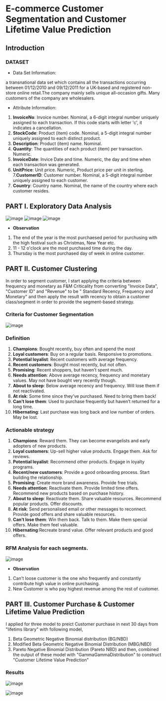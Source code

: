 # E-commerce Customer Segmentation and Customer Lifetime Value Prediction
## Introduction
### DATASET 
- Data Set Information:

a transnational data set which contains all the transactions occurring between 01/12/2010 and 09/12/2011 for a UK-based and registered non-store online retail.The company mainly sells unique all-occasion gifts. Many customers of the company are wholesalers. 

- Attribute Information:

1. **InvoiceNo**: Invoice number. Nominal, a 6-digit integral number uniquely assigned to each transaction. If this code starts with letter 'c', it indicates a cancellation.
2. **StockCode**: Product (item) code. Nominal, a 5-digit integral number uniquely assigned to each distinct product.
3. **Description**: Product (item) name. Nominal.
4. **Quantity**: The quantities of each product (item) per transaction. Numeric.
5. **InvoiceDate**: Invice Date and time. Numeric, the day and time when each transaction was generated.
6. **UnitPrice**: Unit price. Numeric, Product price per unit in sterling.
7.**CustomerID**: Customer number. Nominal, a 5-digit integral number uniquely assigned to each customer.
8. **Country**: Country name. Nominal, the name of the country where each customer resides.

## PART I. Exploratory Data Analysis
![image](https://user-images.githubusercontent.com/104628789/173783431-283a1b05-7c20-4868-9383-4e2ee779b6f5.png)
![image](https://user-images.githubusercontent.com/104628789/173783513-a65e696b-f90d-493d-9db6-53347cd848c4.png)
![image](https://user-images.githubusercontent.com/104628789/173783542-208c0af5-d97a-4ada-bf26-ea477eea01f7.png)

- **Observation** 
1. The end of the year is the most purchaesed period for purchusing with the high festival such as Christmas, New Year etc. 
2. 11 - 12 o'clock are the most purchased time during the day.
3. Thursday is the most purchased day of week in online customer.

## PART II. Customer Clustering

In order to segment customer, I start applying the criteria between frequency and monetary as F&M Criticality from converting "Invoice Data", "Customer ID" and "Revenue" to be " Standard Recency, Frequency and Monetary" and then apply the result with recency to obtain a customer class/segment in order to provide the segment-based strategy.

### Criteria for Customer Segmentation
![image](https://user-images.githubusercontent.com/104628789/173783722-035b826f-0506-4f43-b934-13d55921ceb9.png)

### Definition
1. **Champions**: Bought recently, buy often and spend the most
2. **Loyal customers**: Buy on a regular basis. Responsive to promotions.
3. **Potential loyalist**: Recent customers with average frequency.
4. **Recent customers**: Bought most recently, but not often.
5. **Promising**: Recent shoppers, but haven’t spent much.
6. **Needs attention**: Above average recency, frequency and monetary values. May not have bought very recently though.
7. **About to sleep**: Below average recency and frequency. Will lose them if not reactivated.
8. **At risk**: Some time since they’ve purchased. Need to bring them back!
9. **Can’t lose them**: Used to purchase frequently but haven’t returned for a long time.
10. **Hibernating**: Last purchase was long back and low number of orders. May be lost.

### Actionable strategy

1. **Champions**: Reward them. They can become evangelists and early adopters of new products.
2. **Loyal customers**: Up-sell higher value products. Engage them. Ask for reviews.
3. **Potential loyalist**: Recommend other products. Engage in loyalty programs.
4. **Recent/new customers**: Provide a good onboarding process. Start building the relationship.
5. **Promising**: Create more brand awareness. Provide free trials.
6. **Needs attention**: Reactivate them. Provide limited time offers. Recommend new products based on purchase history.
7. **About to sleep**: Reactivate them. Share valuable resources. Recommend popular products. Offer discounts.
8. **At risk**: Send personalised email or other messages to reconnect. Provide good offers and share valuable resources.
9. **Can’t lose them**: Win them back. Talk to them. Make them special offers. Make them feel valuable.
10. **Hibernating**:Recreate brand value. Offer relevant products and good offers.

### RFM Analysis for each segments.

![image](https://user-images.githubusercontent.com/104628789/173783905-0adac6db-cc60-4ed0-9a73-f235f21d7d3b.png)

- **Observation**
1. Can't loose customer is the one who frequently and constantly contribute high value in online purchasing.
2. New Customer is who pay highest revenue among the rest of customer.

## PART III. Customer Purchase & Customer Lifetime Value Prediction
I applied for three model to preict Customer purchase in next 30 days from "lifetims library" with following model,
1. Beta Geometric Negative Binomial distribution (BG/NBD)
2. Modified Beta Geometric Negative Binomial Distribution (MBG/NBD)
3. Pareto Negative Binomial Distribution (Pareto NBD)
and then, combined the output of these model with "GammaGammaDistribution" to construct "Customer Lifetime Value Prediction"

### Results
![image](https://user-images.githubusercontent.com/104628789/173785337-19ab1565-6e03-45bb-adb4-47b12b1e18be.png)

![image](https://user-images.githubusercontent.com/104628789/173785409-ad28db21-7c2b-4693-971b-498b706031a3.png)

